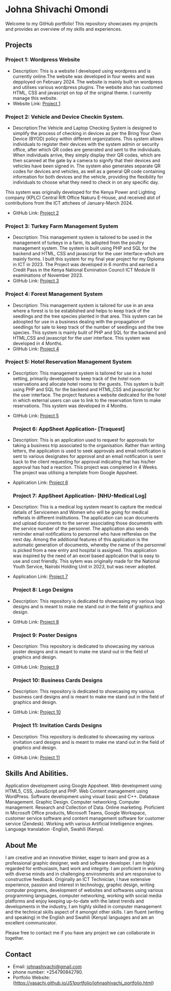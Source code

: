 # Johna Shivachi Omondi 

Welcome to my GitHub portfolio! This repository showcases my projects and provides an overview of my skills and experiences.

## Projects

### Project 1: Wordpress Website
- Description: This is a website I developed using wordpress and is currently online.The website was developed in four weeks and was depployed on February 2024. The website is mainly built on wordpress and utilises various wordpress plugins. The website also has customed HTML, CSS and javascript on top of the original theme. I currently manage this website.
- Website Link: [Project 1](https://www.drugfreekenya.org)

### Project 2: Vehicle and Device Checkin System.
- Description:The Vehicle and Laptop Checking System is designed to simplify the process of checking in devices as per the Bring Your Own Device (BYOD) policy within different organizations. This system allows individuals to register their devices with the system admin or security office, after which QR codes are generated and sent to the individuals. When individuals arrive, they simply display their QR codes, which are then scanned at the gate by a camera to signify that their devices and vehicles have been signed in. The system also generates separate QR codes for devices and vehicles, as well as a general QR code containing information for both devices and the vehicle, providing the flexibility for individuals to choose what they need to check in on any specific day.

This system was originally developed for the Kenya Power and Lighting company (KPLC) Central Rift Office Nakuru E-House, and received alot of contributions from the ICT attchees of 
January-March 2024.

- GitHub Link: [Project 2](https://github.com/vasachi/E-house-project)

### Project 3: Turkey Farm Management System
- Description: This management system is tailored to be used in the management of turkeys in a farm, its adopted from the poultry management system.
  The system is built using PHP and SQL for the backend and HTML, CSS and javascript for the user interface-whch are mainly forms. I built this system for my final year
  project for my Diploma in ICT in 2023. The Project was developed in 6 months and earned a Credit Pass in the Kenya National Exmination Council ICT Module III examinations of November 2023.
- GitHub Link: [Project 3](https://github.com/vasachi/The-JS-Turkey-Farm-Management-System)

### Project 4: Forest Management System
- Description: This management system is tailored for use in an area where a forest is to be established and helps to keep track of the seedlings and the tree species planted in that
  area. This system can be adoopted for use in a business dealing with the propagation of seedlings for sale to keep track of the number of seedlings and the tree species. This system is mainly bulit of PHP and SQL for the backend and HTML,CSS and javascript for the user interface. This system was developed in 4 Months.
- GitHub Link: [Project 4](https://github.com/vasachi/forest-management-system/tree/main/forest%20mngmnt%20sytem)

### Project 5: Hotel Reservation Management System
- Description: This management system is tailored for use in a hotel setting, primarily developped to keep track of the hotel room reservations and allocate hotel rooms to the
  guests. This system is built using PHP and SQL for the backend and HTML,CSS and javascript for the user interface. The project features a website dedicated for the hotel
  in which external users can use to link to the reservation form to make reservations. This system was developed in 4 Months.
- GitHub Link: [Project 5](https://github.com/vasachi/comfort-hotel-management-system)

  ### Project 6: AppSheet Application- [Traquest]
- Description: This is an application used to request for approvals for taking a business trip associated to the organisation.
  Rather than writing letters, the application is used to seek approvals and email notification is sent to various designates for approval and an email notification
  is sent back to the client requesting for approval indicating that has his/her approval has had a reaction. This project was completed in 4 Weeks. The project was utilising a 
  template from Google Appsheet.
- Application Link: [Project 6](https://www.appsheet.com/start/453fc264-77b4-4e41-8872-306aa733ced3)

  ### Project 7: AppSheet Application- [NHU-Medical Log]
- Description: This is a medical log system meant to capture the medical details of Servicemen and Women
  who will be going for medical refferals in different institutions. The application can scan documents and upload documents to the server associating those documents with the
  service number of the personnel. The application also sends reminder email notifications to personnel who have refferelas on the next day.
  Among the additional features of this application is the automatic generation of documents, whereby the name of the personnel is picked from a new entry and hospital
  is assigned. This application was inspired by the need of an excel based application that is easy to use and cost friendly. This sytem was originally made for the National Youth 
  Service, Nairobi Holding Unit in 2023, but was never adopted.
- Application Link: [Project 7](https://www.appsheet.com/start/342ea110-94ff-45f2-bc87-0995bbb39705)  

  ### Project 8: Logo Designs
- Description: This repository is dedicated to showcasing my various logo designs and is meant to make me stand out in the field of graphics and design.
- GitHub Link: [Project 8](https://github.com/vasachi/logo-designs)

  ### Project 9: Poster Designs
- Description: This repository is dedicated to showcasing my various poster designs and is meant to make me stand out in the field of graphics and design.
- GitHub Link: [Project 9](https://github.com/vasachi/Poster-Design)

  ### Project 10: Business Cards Designs
- Description: This repository is dedicated to showcasing my various business card designs and is meant to make me stand out in the field of graphics and design.
- GitHub Link: [Project 10](https://github.com/vasachi/Business-Cards)

  ### Project 11: Invitation Cards Designs
- Description: This repository is dedicated to showcasing my various invitation card designs and is meant to make me stand out in the field of graphics and design.
- GitHub Link: [Project 11](https://github.com/vasachi/Invitation-Cards)


## Skills And Abilities.
Application development using Google Appsheet.
Web development using HTML5, CSS, JavaScript and PHP.
Web Content management using WordPress.
Software development using visual basic and C++.
Database Management.
Graphic Design.
Computer networking.
Computer management.
Research and Collection of Data.
Online marketing.
Proficient in Microsoft Office products, Microsoft Teams, Google Workspace, customer service software and content management software for customer service (Zendesk).
Working with various Artificial Intelligence engines.
Language translation -English, Swahili (Kenya).

## About Me

I am creative and an innovative thinker, eager to learn and grow as a professional graphic designer, web and software developer. 
I am highly regarded for enthusiasm, hard work and integrity. I am proficient in working with diverse minds and in challenging environments 
and am responsive to constructive feedback. Originally an ICT Technician, I have extensive experience, passion and interest in technology, 
graphic design, writing computer programs, development of websites and softwares using various programming languages, computer networking, 
working with social media platforms and enjoy keeping up-to-date with the latest trends and developments in the industry, I am highly skilled 
in computer management and the technical skills aspect of it amongst other skills.
I am fluent (writing and speaking) in the English and Swahili (Kenya) languages and am an excellent communicator.

Please free to contact me if you have any project we can collaborate in together.

## Contact

- Email: johnashivachi@gmail.com
- phone  number: +254790842780.
- Portfolio Website:(https://vasachi.github.io/JS1portfolio/johnashivachi_portfolio.html)



